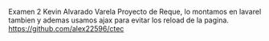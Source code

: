 Examen 2 Kevin Alvarado Varela
Proyecto de Reque, lo montamos en lavarel tambien y ademas usamos ajax para evitar los reload de la pagina.
https://github.com/alex22596/ctec

